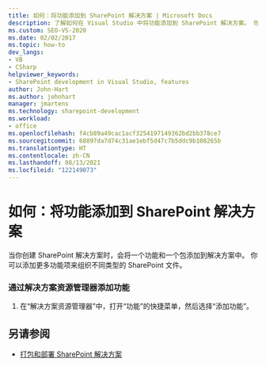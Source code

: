 ```yaml
---
title: 如何：将功能添加到 SharePoint 解决方案 | Microsoft Docs
description: 了解如何在 Visual Studio 中将功能添加到 SharePoint 解决方案。 你可以添加更多功能项来组织不同类型的 SharePoint 文件。
ms.custom: SEO-VS-2020
ms.date: 02/02/2017
ms.topic: how-to
dev_langs:
- VB
- CSharp
helpviewer_keywords:
- SharePoint development in Visual Studio, features
author: John-Hart
ms.author: johnhart
manager: jmartens
ms.technology: sharepoint-development
ms.workload:
- office
ms.openlocfilehash: f4cb89a49cac1acf3254197149362bd2bb378ce7
ms.sourcegitcommit: 68897da7d74c31ae1ebf5d47c7b5ddc9b108265b
ms.translationtype: HT
ms.contentlocale: zh-CN
ms.lasthandoff: 08/13/2021
ms.locfileid: "122149073"
---
```

# <a name="how-to-add-a-feature-to-sharepoint-solutions"></a>如何：将功能添加到 SharePoint 解决方案
  当你创建 SharePoint 解决方案时，会将一个功能和一个包添加到解决方案中。 你可以添加更多功能项来组织不同类型的 SharePoint 文件。

### <a name="to-add-a-feature-through-solution-explorer"></a>通过解决方案资源管理器添加功能

1. 在“解决方案资源管理器”中，打开“功能”的快捷菜单，然后选择“添加功能”。

## <a name="see-also"></a>另请参阅
- [打包和部署 SharePoint 解决方案](../sharepoint/packaging-and-deploying-sharepoint-solutions.md)
